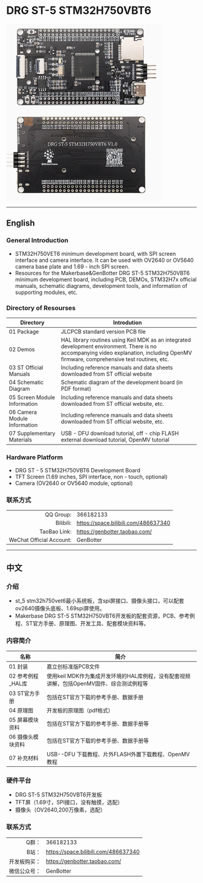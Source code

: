 # DRG ST-5 STM32H750VBT6

![board_pic](./readme_pics/main_pic.png)

---

## English

### General Introduction

* STM32H750VET6 minimum development board, with SPI screen interface and camera interface. It can be used with OV2640 or OV5640 camera base plate and 1.69 - inch SPI screen.
* Resources for the Makerbase&GenBotter DRG ST-5 STM32H750VBT6 minimum development board, including PCB, DEMOs, STM32H7x official manuals, schematic diagrams, development tools, and information of supporting modules, etc.

### Directory of Resourses

|Directory|Introdution|
|--|--|
|01 Package |JLCPCB standard version PCB file|
|02 Demos |	HAL library routines using Keil MDK as an integrated development environment. There is no accompanying video explanation, including OpenMV firmware, comprehensive test routines, etc.|
|03 ST Official Manuals | Including reference manuals and data sheets downloaded from ST official website|
|04 Schematic Diagram	| Schematic diagram of the development board (in PDF format)|
|05 Screen Module Information |	Including reference manuals and data sheets downloaded from ST official website, etc.|
|06 Camera Module Information	| Including reference manuals and data sheets downloaded from ST official website, etc.|
|07 Supplementary Materials	| USB - DFU download tutorial, off - chip FLASH external download tutorial, OpenMV tutorial |

### Hardware Platform

* DRG ST - 5 STM32H750VBT6 Development Board
* TFT Screen (1.69 inches, SPI interface, non - touch, optional)
* Camera (OV2640 or OV5640 module, optional)

### 联系方式

|   |  |
|--:|:--|
|QQ Group: | 366182133 |
|Bilibili: |<https://space.bilibili.com/486637340>|
|TaoBao Link: |<https://genbotter.taobao.com/>|
|WeChat Official Account: |GenBotter|

---

## 中文

### 介绍

* st_5 stm32h750vet6最小系统板，含spi屏接口、摄像头接口，可以配套ov2640摄像头底板、1.69spi屏使用。
* Makerbase DRG ST-5 STM32H750VBT6开发板的配套资源，PCB、参考例程、ST官方手册、原理图、开发工具、配套模块资料等。

### 内容简介

|名称|简介|
|--|--|
|01 封装    | 嘉立创标准版PCB文件|
|02 参考例程_HAL库  | 使用keil MDK作为集成开发环境的HAL库例程，没有配套视频讲解，包括OpenMV固件、综合测试例程等 |
|03 ST官方手册 | 包括在ST官方下载的参考手册、数据手册 |
|04 原理图 |开发板的原理图（pdf格式）|
|05 屏幕模块资料 | 包括在ST官方下载的参考手册、数据手册等|
|06 摄像头模块资料 | 包括在ST官方下载的参考手册、数据手册等|
|07 补充材料 | USB--DFU 下载教程、片外FLASH外置下载教程、OpenMV教程|

### 硬件平台

* DRG ST-5 STM32H750VBT6开发板
* TFT屏（1.69寸，SPI接口，没有触摸，选配）
* 摄像头（OV2640,200万像素，选配）

### 联系方式

|   |  |
|--:|:--|
| Q群：      |366182133|
| B站：      |<https://space.bilibili.com/486637340>|
| 开发板购买：|<https://genbotter.taobao.com/>|
| 微信公众号：| GenBotter|
